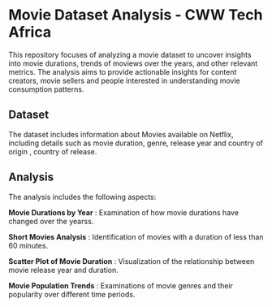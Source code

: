 # Movie Dataset Analysis - CWW Tech Africa
This repository focuses of analyzing a movie dataset to uncover insights into movie durations, trends of moviews over the years, and other relevant metrics. The analysis aims to provide actionable insights for content creators, movie sellers and people interested in understanding movie consumption patterns. 

## Dataset
The dataset includes information about  Movies available on Netflix, including details such as movie duration, genre, release year and country of origin , country of release.

## Analysis
The analysis includes the following aspects:

**Movie Durations by Year** : Examination of how movie durations have changed over the yearss.

**Short Movies Analysis** : Identification of movies with a duration of less than 60 minutes.

**Scatter Plot of Movie Duration** : Visualization of the relationship between movie release year and duration.

**Movie Population Trends** : Examinations of movie genres and their popularity over different time periods.
